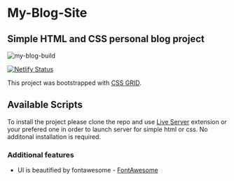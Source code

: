 # My-Blog-Site

## Simple HTML and CSS personal blog project

![my-blog-build](https://img.shields.io/badge/blog-1.0.0-green)

[![Netlify Status](https://api.netlify.com/api/v1/badges/50b510f2-d5c4-4fe4-9a17-e3338cf916e5/deploy-status)](https://app.netlify.com/sites/vibrant-leavitt-a25587/deploys)

This project was bootstrapped with [CSS GRID](https://developer.mozilla.org/en-US/docs/Web/CSS/CSS_Grid_Layout).

## Available Scripts

To install the project please clone the repo and use [Live Server](https://marketplace.visualstudio.com/items?itemName=ritwickdey.LiveServer) extension or your prefered one in order to launch server for simple html or css. No additonal installation is required.

### Additional features

* UI is beautified by fontawesome - [FontAwesome](https://fontawesome.com/)